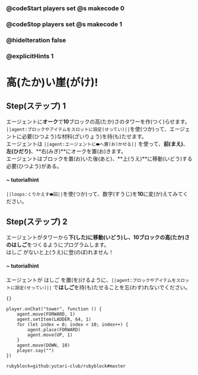 ### @codeStart players set @s makecode 0
### @codeStop players set @s makecode 1

### @hideIteration false 
### @explicitHints 1


# 高(たか)い崖(がけ)!

## Step(ステップ) 1 
エージェントに**オーク**で**10**ブロックの高(たか)さのタワーを作(つく)らせます。</br>
``||agent:ブロックやアイテムをスロットに設定(せってい)||``を使(つか)って、エージェントに必要(ひつよう)な材料(ざいりょう)を持(も)たせます。</br>
エージェントは ``||agent:エージェントに⬬へ置(お)かせる||`` を使って、**前(まえ)**、**左(ひだり)**、**右(みぎ)**にオークを置(お)きます。</br>
エージェントはブロックを置(お)いた後(あと)、**上(うえ)**に移動(いどう)する必要(ひつよう)がある。 </br>


#### ~ tutorialhint 
``||loops:くりかえす⬬回||``を使(つか)って、数字(すうじ)を**10**に変(か)えてみてください。

## Step(ステップ) 2
エージェントがタワーから**下(した)**に移動(いどう)し、**10**ブロックの高(たか)さの**はしご**をつくるようにプログラムします。</br>
はしご がないと上(うえ)に登(のぼ)れません！

#### ~ tutorialhint 
エージェントが はしご を置(を)けるように、``||agent:ブロックやアイテムをスロットに設定(せってい)||`` で**はしご**を持(も)たせることを忘(わす)れないでください。

```template
{}
```

```ghost
player.onChat("tower", function () {
    agent.move(FORWARD, 1)
    agent.setItem(LADDER, 64, 1)
    for (let index = 0; index < 10; index++) {
        agent.place(FORWARD)
        agent.move(UP, 1)
    }
    agent.move(DOWN, 10)
    player.say("")
})

``` 
```package
rubyblock=github:yutari-club/rubyblock#master
```


